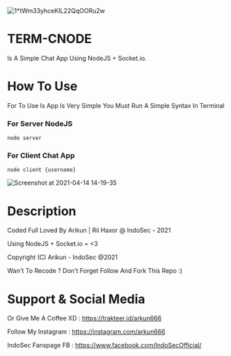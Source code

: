 ![1*tWm33yhceKIL22QqOORu2w](https://user-images.githubusercontent.com/45889833/114669181-2236cc00-9cf1-11eb-8d5f-6bb166beedfe.png)
# TERM-CNODE
Is A Simple Chat App Using NodeJS + Socket.io.

# How To Use
For To Use Is App Is Very Simple You Must Run A Simple Syntax In Terminal

### For Server NodeJS
```
node server
```

### For Client Chat App
``` 
node client {username}
```

![Screenshot at 2021-04-14 14-19-35](https://user-images.githubusercontent.com/45889833/114669888-f0723500-9cf1-11eb-8582-93a9a6b9c8e6.png)

# Description 
Coded Full Loved By Arikun | Rii Haxor @ IndoSec - 2021

Using NodeJS + Socket.io = <3 

Copyright (C) Arikun - IndoSec @2021

Wan't To Recode ? Don't Forget Follow And Fork This Repo :)

# Support & Social Media
Or Give Me A Coffee XD : https://trakteer.id/arkun666

Follow My Instagram    : https://instagram.com/arkun666 

IndoSec Fanspage FB    : https://www.facebook.com/IndoSecOfficial/
    
